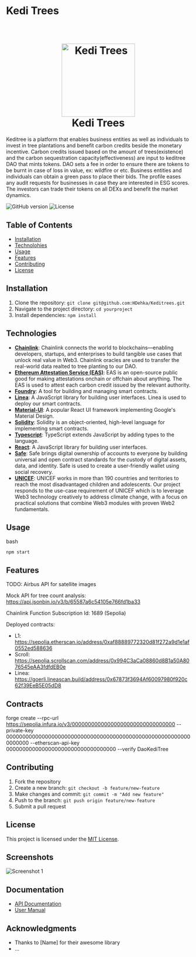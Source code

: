 # Kedi Trees


<h1 align="center">
  <br>
  <img src="https://raw.githubusercontent.com/amitmerchant1990/electron-markdownify/master/app/img/markdownify.png" alt="Kedi Trees" width="200"></a>
  <br>
  Kedi Trees
  <br>
</h1>


Keditree is a platform that enables business entities as well as individuals to invest in tree plantations and benefit carbon credits beside the monetary incentive. Carbon credits issued based on the amount of trees(existence) and the carbon sequestration capacity(effectiveness) are input to keditree DAO that mints tokens. DAO sets a fee in order to ensure there are tokens to be burnt in case of loss in value, ex: wildfire or etc.
Business entities and individuals can obtain a green pass to place their bids. The profile eases any audit requests for businesses in case they are interested in ESG scores.
The investors can trade their tokens on all DEXs and benefit the market dynamics.

![GitHub version](https://img.shields.io/badge/version-1.0.0-blue.svg)
![License](https://img.shields.io/badge/license-MIT-green.svg)

## Table of Contents

- [Installation](#installation)
- [Technolohies](#technologies)
- [Usage](#usage)
- [Features](#features)
- [Contributing](#contributing)
- [License](#license)

## Installation

1. Clone the repository: `git clone git@github.com:HDehka/Keditrees.git`
2. Navigate to the project directory: `cd yourproject`
3. Install dependencies: `npm install`

## Technologies

- [**Chainlink**](https://chain.link/): Chainlink connects the world to blockchains—enabling developers, startups, and enterprises to build tangible use cases that unlock real value in Web3. Chainlink oracles are used to transfer the real-world data realted to tree planting to our DAO.
- [**Ethereum Attestation Service (EAS)**](https://attest.sh/): EAS is an open-source public good for making attestations onchain or offchain about anything. The EAS is used to attest each carbon credit issued by the relevant authority.
- [**Foundry**](https://foundry.sh/): A tool for building and managing smart contracts.
- [**Linea**](https://docs.linea.build/): A JavaScript library for building user interfaces. Linea is used to deploy our smart contracts.
- [**Material-UI**](https://material-ui.com/): A popular React UI framework implementing Google's Material Design.
- [**Solidity**](https://docs.soliditylang.org/en/v0.8.23/): Solidity is an object-oriented, high-level language for implementing smart contracts.
- [**Typescript**](https://www.typescriptlang.org/): TypeScript extends JavaScript by adding types to the language.
- [**React**](https://reactjs.org/): A JavaScript library for building user interfaces.
- [**Safe**](https://safe.global/): Safe brings digital ownership of accounts to everyone by building universal and open contract standards for the custody of digital assets, data, and identity. Safe is used to create a user-friendly wallet using social recovery. 
- [**UNICEF**](https://www.unicef.org/turkiye/en/conditional-cash-transfer-education-ccte-programme): UNICEF works in more than 190 countries and territories to reach the most disadvantaged children and adolescents. Our project responds to the use-case requirement of UNICEF which is to leverage Web3 technology creatively to address climate change, with a focus on practical solutions that combine Web3 modules with proven Web2 fundamentals.

## Usage

bash

```
npm start
```

## Features

TODO: Airbus API for satellite images

Mock API for tree count analysis: https://api.jsonbin.io/v3/b/65587a6c54105e766fd1ba33

Chainlink Function Subscription Id: 1689 (Sepolia)

Deployed contracts:
- L1: https://sepolia.etherscan.io/address/0xaf88889772320d81f272a9d1e1af0552ed588636 
- Scroll: https://sepolia.scrollscan.com/address/0x994C3aCa08860d8B1a50A8076545eAA3fdfdEB0e
- Linea: https://goerli.lineascan.build/address/0x67873f3694Af60097980f920c62f39EeB5E05dD8

## Contracts

forge create --rpc-url https://sepolia.infura.io/v3/00000000000000000000000000000000 --private-key 0000000000000000000000000000000000000000000000000000000000000000 --etherscan-api-key 0000000000000000000000000000000000 --verify DaoKediTree

## Contributing

1. Fork the repository
2. Create a new branch: `git checkout -b feature/new-feature`
3. Make changes and commit: `git commit -m "Add new feature"`
4. Push to the branch: `git push origin feature/new-feature`
5. Submit a pull request

## License

This project is licensed under the [MIT License](LICENSE).

## Screenshots

![Screenshot 1](screenshots/screenshot1.png)

## Documentation

- [API Documentation](docs/api.md)
- [User Manual](docs/user-manual.md)

## Acknowledgments

- Thanks to [Name] for their awesome library
- ...
